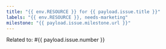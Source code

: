 ```yaml
---
title: "{{ env.RESOURCE }} for {{ payload.issue.title }}"
labels: "{{ env.RESOURCE }}, needs-marketing"
milestone: "{{ payload.issue.milestone.url }}"
---
```


Related to: #{{ payload.issue.number }}